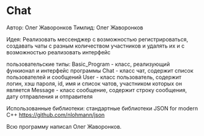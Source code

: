 # Chat
Автор: Олег Жаворонков
Тимлид: Олег Жаворонков

Идея:
Реализовать мессенджер с возможностью регистрироваться, создавать чаты с разным количеством участников и удалять их и с возможностью реализовать интерфейс

пользовательские типы:
Basic_Program - класс, реализующий функионал и интерфейс программы
Chat - класс чат, содержит список пользователей и сообщений
User - класс пользователь, содержит логин, хэш пароля, id, имя и список чатов, участником которых он является
Message - класс сообщение, содержит строку сообщения, дату отправления и отправителя

Использованные библиотеки:
стандартные библиотеки
JSON for modern C++ https://github.com/nlohmann/json

Всю программу написал Олег Жаворонков.